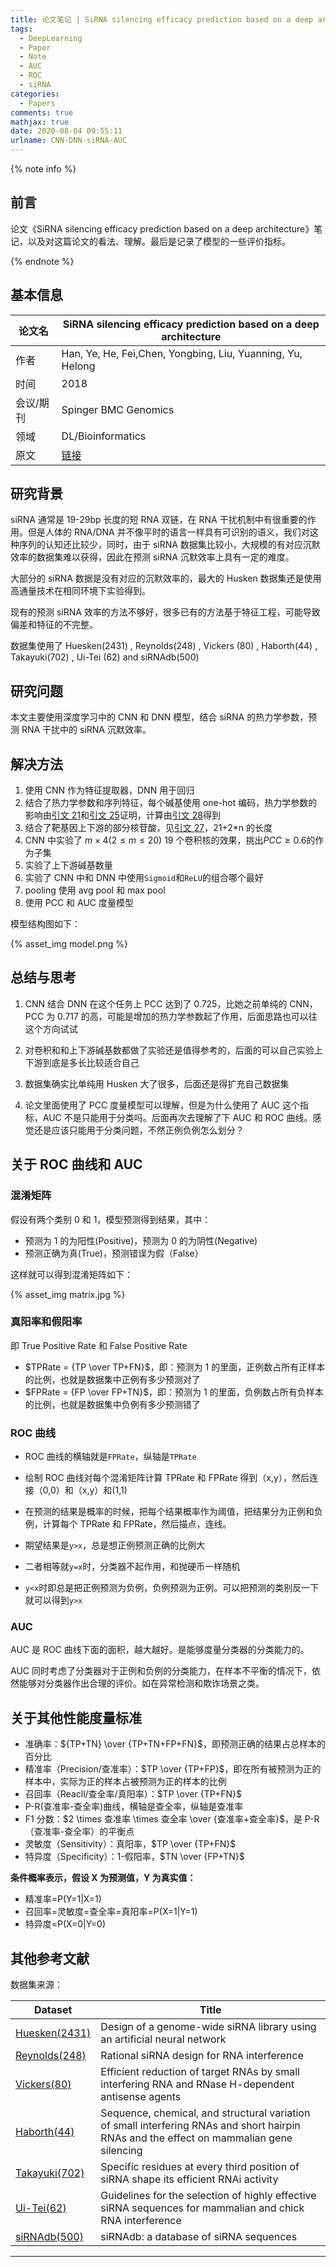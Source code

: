 ```yaml
---
title: 论文笔记 | SiRNA silencing efficacy prediction based on a deep architecture
tags:
  - DeepLearning
  - Paper
  - Note
  - AUC
  - ROC
  - siRNA
categories:
  - Papers
comments: true
mathjax: true
date: 2020-08-04 09:55:11
urlname: CNN-DNN-siRNA-AUC
---
```


<meta name="referrer" content="no-referrer" />

{% note info %}

## 前言

论文《SiRNA silencing efficacy prediction based on a deep architecture》笔记，以及对这篇论文的看法、理解。最后是记录了模型的一些评价指标。

{% endnote %}

<!--more-->

## 基本信息

| 论文名    | SiRNA silencing efficacy prediction based on a deep architecture    |
| --------- | ------------------------------------------------------------------- |
| 作者      | Han, Ye, He, Fei,Chen, Yongbing, Liu, Yuanning, Yu, Helong          |
| 时间      | 2018                                                                |
| 会议/期刊 | Spinger BMC Genomics                                                |
| 领域      | DL/Bioinformatics                                                   |
| 原文      | [链接](https://link.springer.com/article/10.1186/s12864-018-5028-8) |

## 研究背景

siRNA 通常是 19-29bp 长度的短 RNA 双链，在 RNA 干扰机制中有很重要的作用。但是人体的 RNA/DNA 并不像平时的语言一样具有可识别的语义，我们对这种序列的认知还比较少，同时，由于 siRNA 数据集比较小，大规模的有对应沉默效率的数据集难以获得，因此在预测 siRNA 沉默效率上具有一定的难度。

大部分的 siRNA 数据是没有对应的沉默效率的，最大的 Husken 数据集还是使用高通量技术在相同环境下实验得到。

现有的预测 siRNA 效率的方法不够好，很多已有的方法基于特征工程，可能导致偏差和特征的不完整。

数据集使用了 Huesken(2431) , Reynolds(248) , Vickers (80) , Haborth(44) , Takayuki(702) , Ui-Tei (62) and siRNAdb(500)

## 研究问题

本文主要使用深度学习中的 CNN 和 DNN 模型，结合 siRNA 的热力学参数，预测 RNA 干扰中的 siRNA 沉默效率。

## 解决方法

1. 使用 CNN 作为特征提取器，DNN 用于回归
2. 结合了热力学参数和序列特征，每个碱基使用 one-hot 编码，热力学参数的影响由[引文 21][21]和[引文 25][25]证明，计算由[引文 28][28]得到
3. 结合了靶基因上下游的部分核苷酸，见[引文 27][27]，21+2\*n 的长度
4. CNN 中实验了 $m \times 4 (2 \le m \le 20)$ 19 个卷积核的效果，挑出$PCC \ge 0.6$的作为子集
5. 实验了上下游碱基数量
6. 实验了 CNN 中和 DNN 中使用`Sigmoid`和`ReLU`的组合哪个最好
7. pooling 使用 avg pool 和 max pool
8. 使用 PCC 和 AUC 度量模型

模型结构图如下：

{% asset_img model.png %}

## 总结与思考

1. CNN 结合 DNN 在这个任务上 PCC 达到了 0.725，比她之前单纯的 CNN，PCC 为 0.717 的高，可能是增加的热力学参数起了作用，后面思路也可以往这个方向试试
2. 对卷积和和上下游碱基数都做了实验还是值得参考的，后面的可以自己实验上下游到底是多长比较适合自己
3. 数据集确实比单纯用 Husken 大了很多，后面还是得扩充自己数据集

4. 论文里面使用了 PCC 度量模型可以理解，但是为什么使用了 AUC 这个指标，AUC 不是只能用于分类吗。后面再次去理解了下 AUC 和 ROC 曲线。感觉还是应该只能用于分类问题，不然正例负例怎么划分？

## 关于 ROC 曲线和 AUC

### 混淆矩阵

假设有两个类别 0 和 1，模型预测得到结果，其中：

- 预测为 1 的为阳性(Positive)，预测为 0 的为阴性(Negative)
- 预测正确为真(True)，预测错误为假（False）

这样就可以得到混淆矩阵如下：

{% asset_img matrix.jpg %}

### 真阳率和假阳率

即 True Positive Rate 和 False Positive Rate

- $TPRate = {TP \over TP+FN}$，即：预测为 1 的里面，正例数占所有正样本的比例，也就是数据集中正例有多少预测对了
- $FPRate = {FP \over FP+TN}$，即：预测为 1 的里面，负例数占所有负样本的比例，也就是数据集中负例有多少预测错了

### ROC 曲线

- ROC 曲线的横轴就是`FPRate`，纵轴是`TPRate`
- 绘制 ROC 曲线对每个混淆矩阵计算 TPRate 和 FPRate 得到（x,y），然后连接（0,0）和（x,y）和(1,1)
- 在预测的结果是概率的时候，把每个结果概率作为阈值，把结果分为正例和负例，计算每个 TPRate 和 FPRate，然后描点，连线。

- 期望结果是`y>x`，总是想正例预测正确的比例大
- 二者相等就`y=x`时，分类器不起作用，和抛硬币一样随机
- `y<x`时即总是把正例预测为负例，负例预测为正例。可以把预测的类别反一下就可以得到`y>x`

### AUC

AUC 是 ROC 曲线下面的面积，越大越好。是能够度量分类器的分类能力的。

AUC 同时考虑了分类器对于正例和负例的分类能力，在样本不平衡的情况下，依然能够对分类器作出合理的评价。如在异常检测和欺诈场景之类。

## 关于其他性能度量标准

- 准确率：${TP+TN} \over {TP+TN+FP+FN}$，即预测正确的结果占总样本的百分比
- 精准率（Precision/查准率）：$TP \over {TP+FP}$，即在所有被预测为正的样本中，实际为正的样本占被预测为正的样本的比例
- 召回率（Reacll/查全率/真阳率）：$TP \over {TP+FN}$
- P-R(查准率-查全率)曲线，横轴是查全率，纵轴是查准率
- F1 分数：$2 \times 查准率 \times 查全率 \over {查准率+查全率}$，是 P-R（查准率-查全率）的平衡点
- 灵敏度（Sensitivity）：真阳率，$TP \over {TP+FN}$
- 特异度（Specificity）：1-假阳率，$TN \over {FP+TN}$

**条件概率表示，假设 X 为预测值，Y 为真实值：**

- 精准率=P(Y=1|X=1)
- 召回率=灵敏度=查全率=真阳率=P(X=1|Y=1)
- 特异度=P(X=0|Y=0)

## 其他参考文献

数据集来源：

| Dataset                                                                                                                                                                                               | Title                                                                                                                                    |
| ----------------------------------------------------------------------------------------------------------------------------------------------------------------------------------------------------- | ---------------------------------------------------------------------------------------------------------------------------------------- |
| [Huesken(2431)](https://www.researchgate.net/profile/Fred_Asselbergs/publication/7719918_Design_of_a_genome-wide_siRNA_library_using_an_artificial_neural_network/links/02bfe5100040c1a916000000.pdf) | Design of a genome-wide siRNA library using an artificial neural network                                                                 |
| [Reynolds(248)](https://sci-hub.tw/10.1038/nbt936)                                                                                                                                                    | Rational siRNA design for RNA interference                                                                                               |
| [Vickers(80)](https://sci-hub.tw/10.1074/jbc.m210326200)                                                                                                                                              | Efficient reduction of target RNAs by small interfering RNA and RNase H-dependent antisense agents                                       |
| [Haborth(44)](https://sci-hub.tw/10.1089/108729003321629638)                                                                                                                                          | Sequence, chemical, and structural variation of small interfering RNAs and short hairpin RNAs and the effect on mammalian gene silencing |
| [Takayuki(702)](https://sci-hub.st/10.1093/nar/gkl1120)                                                                                                                                               | Specific residues at every third position of siRNA shape its efficient RNAi activity                                                     |
| [Ui-Tei(62)](https://sci-hub.tw/10.1093/nar/gkh247)                                                                                                                                                   | Guidelines for the selection of highly effective siRNA sequences for mammalian and chick RNA interference                                |
| [siRNAdb(500)](https://sci-hub.st/10.1093/nar/gki294)                                                                                                                                                 | siRNAdb: a database of siRNA sequences                                                                                                   |

---

[21]: https://academic.oup.com/nar/article/35/18/e123/2402822
[25]: https://academic.oup.com/nar/article/32/3/936/2904484
[27]: https://www.sciencedirect.com/science/article/pii/S0888754313001468
[28]: https://www.researchgate.net/profile/John_Santalucia/publication/243786835_Parameters_for_an_expanded_nearest-neighbor_model_for_formation_of_RNA_duplexes_with_Watson-Crick_pairs/links/5ab420acaca272171003cb09/Parameters-for-an-expanded-nearest-neighbor-model-for-formation-of-RNA-duplexes-with-Watson-Crick-pairs.pdf
